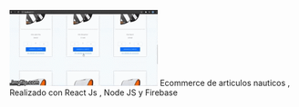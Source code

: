 ![sudestada](https://github.com/santiagodebrito12/Sudestada/blob/main/sudestada-gif.gif)
Ecommerce de articulos nauticos , Realizado con React Js , Node JS y Firebase

